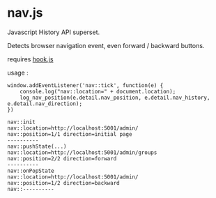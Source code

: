 # nav.js

Javascript History API superset.

Detects browser navigation event, even forward / backward buttons.

requires [hook.js](https://github.com/comidev-france/hook.js/blob/main/hook.js)

usage :


```
window.addEventListener('nav::tick', function(e) {
    console.log("nav::location=" + document.location);
    log_nav_position(e.detail.nav_position, e.detail.nav_history, e.detail.nav_direction);
})
```

```
nav::init 
nav::location=http://localhost:5001/admin/ 
nav::position=1/1 direction=initial page 
---------- 
nav::pushState(...) 
nav::location=http://localhost:5001/admin/groups
nav::position=2/2 direction=forward 
----------
nav::onPopState
nav::location=http://localhost:5001/admin/
nav::position=1/2 direction=backward 
nav::----------
```

